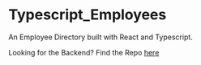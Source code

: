 # Typescript_Employees

An Employee Directory built with React and Typescript. 

Looking for the Backend? Find the Repo [here](https://github.com/Wesley-Ryan/EmployeeDirectory)

